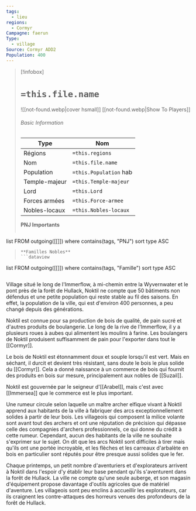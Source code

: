 ```yaml
---
tags:
  - lieu
regions:
  - Cormyr
Campagne: faerun
Type:
  - village
Source: Cormyr ADD2
Population: 400
---
```

> [!infobox]
> # `=this.file.name`
> ![[not-found.webp|cover hsmall]]
> [[not-found.webp|Show To Players]]
> ###### Basic Information
> Type |  Nom |
> ---|---|
> Régions | `=this.regions`|
> Nom | `=this.file.name ` |
> Population | `=this.Population` hab |
> Temple-majeur | `=this.Temple-majeur` |
> Lord | `=this.Lord` |
> Forces armées | `=this.Force-armee` |
> Nobles-locaux | `=this.Nobles-locaux ` |
> **PNJ Importants**
>  ```dataview
list FROM outgoing([[]])
where contains(tags, "PNJ")
sort type ASC
>```
> **Familles Nobles**
> ```dataview
list FROM outgoing([[]])
where contains(tags, "Famille")
sort type ASC
>```

Village situé le long de l'Immerflow, à mi-chemin entre la Wyvernwater et le pont près de la forêt de Hullack, Noktil ne compte que 50 bâtiments non défendus et une petite population qui reste stable au fil des saisons. En effet, la population de la ville, qui est d'environ 400 personnes, a peu changé depuis des générations.

Noktil est connue pour sa production de bois de qualité, de pain sucré et d'autres produits de boulangerie. Le long de la rive de l'Immerflow, il y a plusieurs roues à aubes qui alimentent les moulins à farine. Les boulangers de Noktil produisent suffisamment de pain pour l'exporter dans tout le [[Cormyr]].

Le bois de Noktil est étonnamment doux et souple lorsqu'il est vert. Mais en séchant, il durcit et devient très résistant, sans doute le bois le plus solide du [[Cormyr]]. Cela a donné naissance à un commerce de bois qui fournit des produits en bois sur mesure, principalement aux nobles de [[Suzail]].

Noktil est gouvernée par le seigneur d'[[Arabel]], mais c'est avec [[Immersea]] que le commerce est le plus important.

Une rumeur circule selon laquelle un maître archer elfique vivant à Noktil apprend aux habitants de la ville à fabriquer des arcs exceptionnellement solides à partir de leur bois. Les villageois qui composent la milice volante sont avant tout des archers et ont une réputation de précision qui dépasse celle des compagnies d'archers professionnels, ce qui donne du crédit à cette rumeur. Cependant, aucun des habitants de la ville ne souhaite s'exprimer sur le sujet. On dit que les arcs Noktil sont difficiles à tirer mais qu'ils ont une portée incroyable, et les flèches et les carreaux d'arbalète en bois en particulier sont réputés pour être presque aussi solides que le fer.

Chaque printemps, un petit nombre d'aventuriers et d'explorateurs arrivent à Noktil dans l'espoir d'y établir leur base pendant qu'ils s'aventurent dans la forêt de Hullack. La ville ne compte qu'une seule auberge, et son magasin d'équipement propose davantage d'outils agricoles que de matériel d'aventure. Les villageois sont peu enclins à accueillir les explorateurs, car ils craignent les contre-attaques des horreurs venues des profondeurs de la forêt de Hullack.